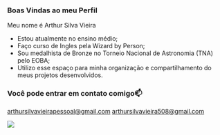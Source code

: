 ### Boas Vindas ao meu Perfil 

Meu nome é Arthur Silva Vieira 

- Estou atualmente no ensino médio;
- Faço curso de Ingles pela Wizard by Person;
- Sou medalhista  de Bronze no Torneio Nacional de Astronomia (TNA) pelo EOBA;
- Utilizo esse espaço para minha organização e compartilhamento do meus projetos desenvolvidos.

### Você pode entrar em contato comigo📫

arthursilvavieirapessoal@gmail.com
arthursilvavieira508@gmail.com

![](https://media1.tenor.com/m/WpeXyK_HQQoAAAAC/mr-bean-thumbs-up.gif)
